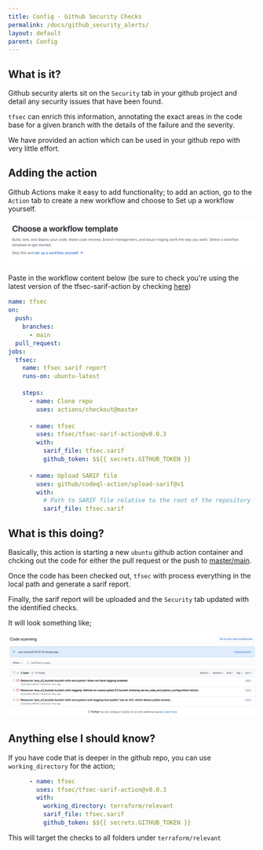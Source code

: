 ```yaml
---
title: Config - Github Security Checks
permalink: /docs/github_security_alerts/
layout: default
parent: Config
---
```


## What is it?

Github security alerts sit on the `Security` tab in your github project and detail any security issues that have been found.

`tfsec` can enrich this information, annotating the exact areas in the code base for a given branch with the details of the failure and the severity.

We have provided an action which can be used in your github repo with very little effort.

## Adding the action

Github Actions make it easy to add functionality; to add an action, go to the `Action` tab to create a new workflow and choose to Set up a workflow yourself.

![Setup a new workflow](/docs/newworkflow.png)

Paste in the workflow content below (be sure to check you're using the latest version of the tfsec-sarif-action by checking [here](https://github.com/marketplace/actions/run-tfsec-with-sarif-upload))

```yaml
name: tfsec
on:
  push:
    branches:
      - main
  pull_request:
jobs:
  tfsec:
    name: tfsec sarif report
    runs-on: ubuntu-latest

    steps:
      - name: Clone repo
        uses: actions/checkout@master

      - name: tfsec
        uses: tfsec/tfsec-sarif-action@v0.0.3
        with:
          sarif_file: tfsec.sarif         
          github_token: $${{ secrets.GITHUB_TOKEN }}

      - name: Upload SARIF file
        uses: github/codeql-action/upload-sarif@v1
        with:
          # Path to SARIF file relative to the root of the repository
          sarif_file: tfsec.sarif    
```

## What is this doing?

Basically, this action is starting a new `ubuntu` github action container and chcking out the code for either the pull request or the push to [master/main](https://github.com/github/renaming).

Once the code has been checked out, `tfsec` with process everything in the local path and generate a sarif report.

Finally, the sarif report will be uploaded and the `Security` tab updated with the identified checks. 

It will look something like;

![Code Scanning](/docs/codescanning.png)

## Anything else I should know?

If you have code that is deeper in the github repo, you can use `working_directory` for the action;

```yaml
      - name: tfsec
        uses: tfsec/tfsec-sarif-action@v0.0.3
        with:
          working_directory: terraform/relevant
          sarif_file: tfsec.sarif         
          github_token: $${{ secrets.GITHUB_TOKEN }}

```

This will target the checks to all folders under `terraform/relevant`
